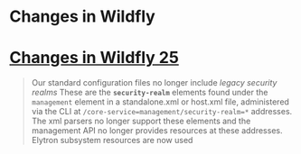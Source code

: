 # Changes in Wildfly
# [Changes in Wildfly 25](https://www.wildfly.org/news/2021/09/27/WildFly-Changes/)
> Our standard configuration files no longer include *legacy security realms* These are the **`security-realm`** elements found under the `management` element in a standalone.xml or host.xml file, administered via the CLI at `/core-service=management/security-realm=*` addresses. The xml parsers no longer support these elements and the management API no longer provides resources at these addresses. Elytron subsystem resources are now used

